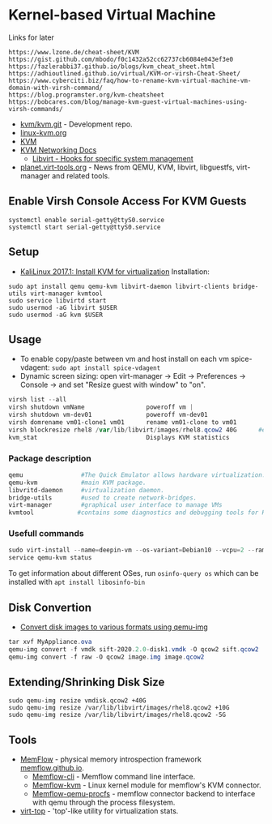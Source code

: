 # Kernel-based Virtual Machine

Links for later
````
https://www.lzone.de/cheat-sheet/KVM
https://gist.github.com/mbodo/f0c1432a52cc62737cb6084e043ef3e0
https://fazlerabbi37.github.io/blogs/kvm_cheat_sheet.html
https://adhioutlined.github.io/virtual/KVM-or-virsh-Cheat-Sheet/
https://www.cyberciti.biz/faq/how-to-rename-kvm-virtual-machine-vm-domain-with-virsh-command/
https://blog.programster.org/kvm-cheatsheet
https://bobcares.com/blog/manage-kvm-guest-virtual-machines-using-virsh-commands/
````
- [kvm/kvm.git](https://git.kernel.org/pub/scm/virt/kvm/kvm.git) - Development repo.
- [linux-kvm.org](https://www.linux-kvm.org/page/Main_Page)
- [KVM](https://www.kernel.org/doc/html/latest/virt/kvm/index.html)
- [KVM Networking Docs](https://wiki.libvirt.org/page/Networking#NAT_forwarding_.28aka_.22virtual_networks.22.29)
  - [Libvirt - Hooks for specific system management](https://www.libvirt.org/hooks.html)
- [planet.virt-tools.org](https://planet.virt-tools.org/) - News from QEMU, KVM, libvirt, libguestfs, virt-manager and related tools.

## Enable Virsh Console Access For KVM Guests
````
systemctl enable serial-getty@ttyS0.service
systemctl start serial-getty@ttyS0.service
````

## Setup
- [KaliLinux 2017.1: Install KVM for virtualization](https://www.hiroom2.com/2017/07/23/kalilinux-2017-1-kvm-en/)
Installation:
````
sudo apt install qemu qemu-kvm libvirt-daemon libvirt-clients bridge-utils virt-manager kvmtool
sudo service libvirtd start
sudo usermod -aG libvirt $USER
sudo usermod -aG kvm $USER
````
## Usage
- To enable copy/paste between vm and host install on each vm spice-vdagent: `sudo apt install spice-vdagent`
- Dynamic screen sizing: open virt-manager -> Edit -> Preferences -> Console -> and set "Resize guest with window" to "on".
````powershell
virsh list --all
virsh shutdown vmName                 poweroff vm |
virsh shutdown vm-dev01               poweroff vm-dev01
virsh domrename vm01-clone1 vm01      rename vm01-clone to vm01
virsh blockresize rhel8 /var/lib/libvirt/images/rhel8.qcow2 40G      #extend disk with 40 GB
kvm_stat                              Displays KVM statistics
````

### Package description
````powershell
qemu                #The Quick Emulator allows hardware virtualization.
qemu-kvm            #main KVM package.
libvritd-daemon     #virtualization daemon.
bridge-utils        #used to create network-bridges.
virt-manager        #graphical user interface to manage VMs
kvmtool            #contains some diagnostics and debugging tools for KVM.
````

### Usefull commands
````powershell
sudo virt-install --name=deepin-vm --os-variant=Debian10 --vcpu=2 --ram=2048 --graphics spice --location=/home/Downloads/deepin-20Beta-desktop-amd64.iso --network bridge:vibr0 
service qemu-kvm status
````
To get information about different OSes, run `osinfo-query os` which can be installed with `apt install libosinfo-bin`

## Disk Convertion
- [Convert disk images to various formats using qemu-img](https://techpiezo.com/linux/convert-disk-images-to-various-formats-using-qemu-img/)
````powershell
tar xvf MyAppliance.ova
qemu-img convert -f vmdk sift-2020.2.0-disk1.vmdk -O qcow2 sift.qcow2
qemu-img convert -f raw -O qcow2 image.img image.qcow2
````

## Extending/Shrinking Disk Size
````
sudo qemu-img resize vmdisk.qcow2 +40G
sudo qemu-img resize /var/lib/libvirt/images/rhel8.qcow2 +10G
sudo qemu-img resize /var/lib/libvirt/images/rhel8.qcow2 -5G
````

## Tools
- [MemFlow](https://github.com/memflow/memflow) - physical memory introspection framework [memflow.github.io](https://memflow.github.io).
  - [Memflow-cli](https://github.com/memflow/memflow-cli) - Memflow command line interface.
  - [Memflow-kvm](https://github.com/memflow/memflow-kvm) - Linux kernel module for memflow's KVM connector.
  - [Memflow-qemu-procfs](https://github.com/memflow/memflow-qemu-procfs) - memflow connector backend to interface with qemu through the process filesystem.
- [virt-top](https://linux.die.net/man/1/virt-top) - 'top'-like utility for virtualization stats.



